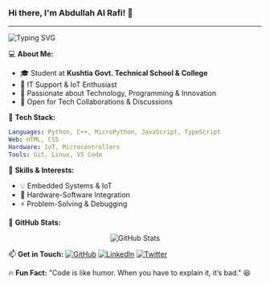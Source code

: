 ### Hi there, I'm **Abdullah Al Rafi**! 👋

---

![Typing SVG](https://readme-typing-svg.herokuapp.com?color=%2336BCF7&lines=IT+Support+%26+IoT+Enthusiast;Passionate+Programmer;Tech+Explorer+%26+Learner)

💻 **About Me:**
- 🎓 Student at **Kushtia Govt. Technical School & College**
- 🔹 IT Support & IoT Enthusiast
- 🚀 Passionate about Technology, Programming & Innovation
- 📩 Open for Tech Collaborations & Discussions

📌 **Tech Stack:**

```yaml
Languages: Python, C++, MicroPython, JavaScript, TypeScript
Web: HTML, CSS
Hardware: IoT, Microcontrollers
Tools: Git, Linux, VS Code
```

🌟 **Skills & Interests:**
- 💡 Embedded Systems & IoT
- 🔧 Hardware-Software Integration
- ⚡ Problem-Solving & Debugging

🚀 **GitHub Stats:**
<p align="center">
  <img src="https://github-readme-stats.vercel.app/api?username=your-username&show_icons=true&theme=radical" alt="GitHub Stats" />
</p>

📫 **Get in Touch:**
[![GitHub](https://img.shields.io/badge/GitHub-%23121011.svg?style=for-the-badge&logo=github&logoColor=white)](https://github.com/your-username)
[![LinkedIn](https://img.shields.io/badge/LinkedIn-blue?style=for-the-badge&logo=linkedin)](https://linkedin.com/in/your-profile)
[![Twitter](https://img.shields.io/badge/Twitter-%231DA1F2.svg?style=for-the-badge&logo=twitter&logoColor=white)](https://twitter.com/your-handle)

🔥 **Fun Fact:** "Code is like humor. When you have to explain it, it’s bad." 😆

